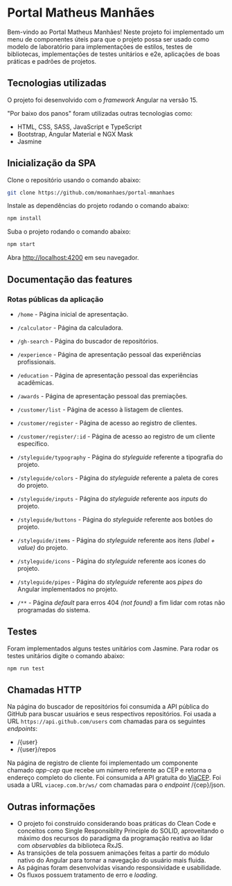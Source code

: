 # Portal Matheus Manhães

Bem-vindo ao Portal Matheus Manhães! Neste projeto foi implementado um menu de componentes úteis para que o projeto possa ser usado como modelo de laboratório para implementações de estilos, testes de bibliotecas, implementações de testes unitários e e2e, aplicações de boas práticas e padrões de projetos.

## Tecnologias utilizadas
O projeto foi desenvolvido com o _framework_ Angular na versão 15.

"Por baixo dos panos" foram utilizadas outras tecnologias como: 

* HTML, CSS, SASS, JavaScript e TypeScript
* Bootstrap, Angular Material e NGX Mask
* Jasmine 

## Inicialização da SPA
Clone o repositório usando o comando abaixo:

```sh
git clone https://github.com/momanhaes/portal-mmanhaes
```

Instale as dependências do projeto rodando o comando abaixo:

```sh
npm install
```

Suba o projeto rodando o comando abaixo:

```sh
npm start
```

Abra [http://localhost:4200](http://localhost:4200) em seu navegador.

## Documentação das features

### Rotas públicas da aplicação

* `/home` - Página inicial de apresentação.

* `/calculator` - Página da calculadora.

* `/gh-search` - Página do buscador de repositórios.

* `/experience` - Página de apresentação pessoal das experiências profissionais.

* `/education` - Página de apresentação pessoal das experiências acadêmicas.

* `/awards` - Página de apresentação pessoal das premiações.

* `/customer/list` - Página de acesso à listagem de clientes.

* `/customer/register` - Página de acesso ao registro de clientes.

* `/customer/register/:id` - Página de acesso ao registro de um cliente específico.

* `/styleguide/typography` - Página do _styleguide_ referente a tipografia do projeto.

* `/styleguide/colors` - Página do _styleguide_ referente a paleta de cores do projeto.

* `/styleguide/inputs` - Página do _styleguide_ referente aos _inputs_ do projeto.

* `/styleguide/buttons` - Página do _styleguide_ referente aos botões do projeto.

* `/styleguide/items` - Página do _styleguide_ referente aos itens _(label + value)_ do projeto.

* `/styleguide/icons` - Página do _styleguide_ referente aos ícones do projeto.

* `/styleguide/pipes` - Página do _styleguide_ referente aos _pipes_ do Angular implementados no projeto.

* `/**` - Página _default_ para erros 404 _(not found)_ a fim lidar com rotas não programadas do sistema.

## Testes

Foram implementados alguns testes unitários com Jasmine. Para rodar os testes unitários digite o comando abaixo:

```sh
npm run test
```

## Chamadas HTTP

Na página do buscador de repositórios foi consumida a API pública do GitHub para buscar usuários e seus respectivos repositórios. Foi usada a URL `https://api.github.com/users` com chamadas para os seguintes _endpoints_:

* /{user}
* /{user}/repos

Na página de registro de cliente foi implementado um componente chamado _app-cep_ que recebe um número referente ao CEP e retorna o endereço completo do cliente. Foi consumida a API gratuita do [ViaCEP](https://viacep.com.br/). Foi usada a URL `viacep.com.br/ws/` com chamadas para o _endpoint_ /{cep}/json.

## Outras informações

* O projeto foi construído considerando boas práticas do Clean Code e conceitos como Single Responsiblity Principle do SOLID, aproveitando o máximo dos recursos do paradigma da programação reativa ao lidar com _observables_ da biblioteca RxJS.
* As transições de tela possuem animações feitas a partir do módulo nativo do Angular para tornar a navegação do usuário mais fluida.
* As páginas foram desenvolvidas visando responsividade e usabilidade.
* Os fluxos possuem tratamento de erro e _loading_.